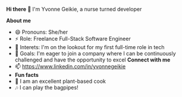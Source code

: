 **Hi there** 👋
I'm Yvonne Geikie, a nurse turned developer 

**About me**
- 😄 Pronouns: She/her 
- ⚡ Role: Freelance Full-Stack Software Engineer
- 👀 Interets: I'm on the lookout for my first full-time role in tech
- 💞️ Goals: I'm eager to join a company where I can be continuously challenged and have the opportunity to excel
**Connect with me**
- 📫 https://www.linkedin.com/in/yvonnegeikie
-  **Fun facts**
- 🌱 I am an excellent plant-based cook
- 🎶 I can play the bagpipes!

<!---
yvonnegeikie/yvonnegeikie is a ✨ special ✨ repository because its `README.md` (this file) appears on your GitHub profile.
You can click the Preview link to take a look at your changes.
--->
